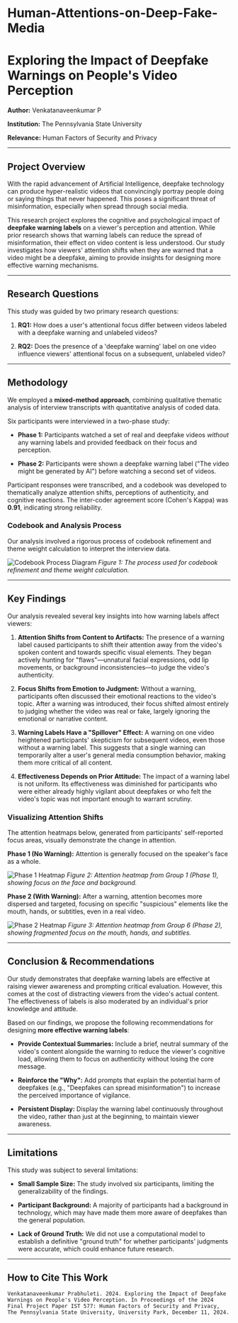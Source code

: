 # Human-Attentions-on-Deep-Fake-Media
# Exploring the Impact of Deepfake Warnings on People's Video Perception

**Author:** Venkatanaveenkumar P

**Institution:** The Pennsylvania State University

**Relevance:** Human Factors of Security and Privacy

---

## Project Overview

With the rapid advancement of Artificial Intelligence, deepfake technology can produce hyper-realistic videos that convincingly portray people doing or saying things that never happened. This poses a significant threat of misinformation, especially when spread through social media.

This research project explores the cognitive and psychological impact of **deepfake warning labels** on a viewer's perception and attention. While prior research shows that warning labels can reduce the spread of misinformation, their effect on video content is less understood. Our study investigates how viewers' attention shifts when they are warned that a video might be a deepfake, aiming to provide insights for designing more effective warning mechanisms.

---

## Research Questions

This study was guided by two primary research questions:

1.  **RQ1:** How does a user's attentional focus differ between videos labeled with a deepfake warning and unlabeled videos?

2.  **RQ2:** Does the presence of a 'deepfake warning' label on one video influence viewers' attentional focus on a subsequent, unlabeled video?

---

## Methodology

We employed a **mixed-method approach**, combining qualitative thematic analysis of interview transcripts with quantitative analysis of coded data.

Six participants were interviewed in a two-phase study:

* **Phase 1:** Participants watched a set of real and deepfake videos *without* any warning labels and provided feedback on their focus and perception.

* **Phase 2:** Participants were shown a deepfake warning label ("The video might be generated by AI") before watching a second set of videos.

Participant responses were transcribed, and a codebook was developed to thematically analyze attention shifts, perceptions of authenticity, and cognitive reactions. The inter-coder agreement score (Cohen's Kappa) was **0.91**, indicating strong reliability.

### Codebook and Analysis Process

Our analysis involved a rigorous process of codebook refinement and theme weight calculation to interpret the interview data.

![Codebook Process Diagram](project_images/Figure%201.png)
*Figure 1: The process used for codebook refinement and theme weight calculation.*

---

## Key Findings

Our analysis revealed several key insights into how warning labels affect viewers:

1.  **Attention Shifts from Content to Artifacts:** The presence of a warning label caused participants to shift their attention away from the video's spoken content and towards specific visual elements. They began actively hunting for "flaws"—unnatural facial expressions, odd lip movements, or background inconsistencies—to judge the video's authenticity.

2.  **Focus Shifts from Emotion to Judgment:** Without a warning, participants often discussed their emotional reactions to the video's topic. After a warning was introduced, their focus shifted almost entirely to judging whether the video was real or fake, largely ignoring the emotional or narrative content.

3.  **Warning Labels Have a "Spillover" Effect:** A warning on one video heightened participants' skepticism for subsequent videos, even those without a warning label. This suggests that a single warning can temporarily alter a user's general media consumption behavior, making them more critical of all content.

4.  **Effectiveness Depends on Prior Attitude:** The impact of a warning label is not uniform. Its effectiveness was diminished for participants who were either already highly vigilant about deepfakes or who felt the video's topic was not important enough to warrant scrutiny.

### Visualizing Attention Shifts

The attention heatmaps below, generated from participants' self-reported focus areas, visually demonstrate the change in attention.

**Phase 1 (No Warning):** Attention is generally focused on the speaker's face as a whole.

![Phase 1 Heatmap](project_images/Figure%206.png)
*Figure 2: Attention heatmap from Group 1 (Phase 1), showing focus on the face and background.*

**Phase 2 (With Warning):** After a warning, attention becomes more dispersed and targeted, focusing on specific "suspicious" elements like the mouth, hands, or subtitles, even in a real video.

![Phase 2 Heatmap](project_images/Figure%2011.png)
*Figure 3: Attention heatmap from Group 6 (Phase 2), showing fragmented focus on the mouth, hands, and subtitles.*

---

## Conclusion & Recommendations

Our study demonstrates that deepfake warning labels are effective at raising viewer awareness and prompting critical evaluation. However, this comes at the cost of distracting viewers from the video's actual content. The effectiveness of labels is also moderated by an individual's prior knowledge and attitude.

Based on our findings, we propose the following recommendations for designing **more effective warning labels**:

* **Provide Contextual Summaries:** Include a brief, neutral summary of the video's content alongside the warning to reduce the viewer's cognitive load, allowing them to focus on authenticity without losing the core message.

* **Reinforce the "Why":** Add prompts that explain the potential harm of deepfakes (e.g., "Deepfakes can spread misinformation") to increase the perceived importance of vigilance.

* **Persistent Display:** Display the warning label continuously throughout the video, rather than just at the beginning, to maintain viewer awareness.

---

## Limitations

This study was subject to several limitations:

* **Small Sample Size:** The study involved six participants, limiting the generalizability of the findings.

* **Participant Background:** A majority of participants had a background in technology, which may have made them more aware of deepfakes than the general population.

* **Lack of Ground Truth:** We did not use a computational model to establish a definitive "ground truth" for whether participants' judgments were accurate, which could enhance future research.

---

## How to Cite This Work

```
Venkatanaveenkumar Prabhuleti. 2024. Exploring the Impact of Deepfake Warnings on People's Video Perception. In Proceedings of the 2024 Final Project Paper IST 577: Human Factors of Security and Privacy, The Pennsylvania State University, University Park, December 11, 2024.
